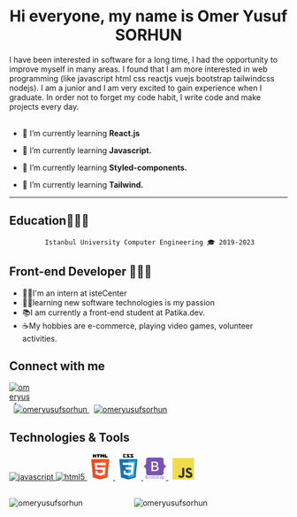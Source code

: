 
<h1 align="center">
  Hi everyone, my name is Omer Yusuf SORHUN
</h1> 
I have been interested in software for a long time, I had the opportunity to improve myself in many areas. I found that I am more interested in web programming (like javascript html css reactjs vuejs bootstrap tailwindcss nodejs). I am a junior and I am very excited to gain experience when I graduate. In order not to forget my code habit, I write code and make projects every day.

<br>
<br>

- 🌱 I’m currently learning **React.js**

- 🌱 I’m currently learning **Javascript.**

- 🌱 I’m currently learning **Styled-components.**

- 🌱 I’m currently learning **Tailwind.**
<hr>

## Education👨🏻‍🎓
             Istanbul University Computer Engineering 🎓 2019-2023

## Front-end Developer 👨🏼‍💻

- 👨‍⚕️I'm an intern at isteCenter
- 👨‍💻learning new software technologies is my passion
- 📚I am currently a front-end student at Patika.dev.
- ☕My hobbies are e-commerce, playing video games, volunteer activities.



## Connect with me

  <a href="https://instagram.com/omeryusufsrhn" target="_blank"> <img src="https://upload.wikimedia.org/wikipedia/commons/9/96/Instagram.svg" alt="omeryusufsorhun" width="40" height="40" style="margin-right: 21em; display:block"/> </a> &nbsp;
  <a href="https://www.linkedin.com/in/%C3%B6mer-yusuf-sorhun-242045211/" target="_blank"> <img src="https://raw.githubusercontent.com/rahuldkjain/github-profile-readme-generator/master/src/images/icons/Social/linked-in-alt.svg" alt="omeryusufsorhun" width="35" height="45"/> </a> &nbsp;
  <a href="https://github.com/omeryusufsorhun" target="_blank"> <img src="https://visualstudio.microsoft.com/wp-content/uploads/2021/09/Octocat-1.svg" alt="omeryusufsorhun" width="40" height="45" /> </a> 

 

## Technologies & Tools

<p align="left"> 
   <a href="https://vuejs.org/" target="_blank"> <img src="https://upload.wikimedia.org/wikipedia/commons/thumb/9/95/Vue.js_Logo_2.svg/640px-Vue.js_Logo_2.svg.png" alt="javascript" width="40" height="40"/> </a>
  <a href="https://tr.reactjs.org/" target="_blank"> <img src="https://www.pngitem.com/pimgs/m/664-6644509_icon-react-js-logo-hd-png-download.png" alt="html5" width="41" height="41"/> </a>
  <a href="https://www.w3schools.com/html/" target="_blank"> <img src="https://raw.githubusercontent.com/devicons/devicon/master/icons/html5/html5-original-wordmark.svg" alt="html5" width="47" height="47"/> </a> 
  <a href="https://www.w3schools.com/css/" target="_blank"> <img src="https://raw.githubusercontent.com/devicons/devicon/master/icons/css3/css3-original-wordmark.svg" alt="css3" width="47" height="47"/> </a> 
  <a href="https://getbootstrap.com" target="_blank"> <img src="https://raw.githubusercontent.com/devicons/devicon/master/icons/bootstrap/bootstrap-plain-wordmark.svg" alt="bootstrap" width="41" height="41"/> </a> &nbsp;
  <a href="https://developer.mozilla.org/en-US/docs/Web/JavaScript" target="_blank"> <img src="https://raw.githubusercontent.com/devicons/devicon/master/icons/javascript/javascript-original.svg" alt="javascript" width="40" height="40"/> </a>
  
</p>

 
##
<p><img align="left" src="https://github-readme-stats.vercel.app/api/top-langs?username=omeryusufsorhun&show_icons=true&theme=radical&locale=en&layout=compact" width="44%" alt="omeryusufsorhun" /></p>
<p>&nbsp;<img align="rigt" src="https://github-readme-stats.vercel.app/api?username=omeryusufsorhun&show_icons=true&theme=radical" alt="omeryusufsorhun" width="53%" /></p>

[instagram]: https://www.instagram.com/omeryusufsrhn
[linkedin]: https://www.linkedin.com/in/%C3%B6mer-yusuf-sorhun-242045211/
[github]: https://github.com/omeryusufsorhun

